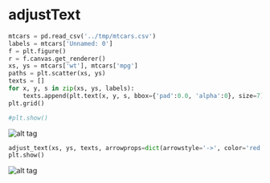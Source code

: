 # adjustText

```python
mtcars = pd.read_csv('../tmp/mtcars.csv')
labels = mtcars['Unnamed: 0']
f = plt.figure()
r = f.canvas.get_renderer()
xs, ys = mtcars['wt'], mtcars['mpg']
paths = plt.scatter(xs, ys)
texts = []
for x, y, s in zip(xs, ys, labels):
    texts.append(plt.text(x, y, s, bbox={'pad':0.0, 'alpha':0}, size=7))
plt.grid()

#plt.show()
```
![alt tag](https://raw.github.com/Phlya/adjustText/master/mtcars_before.png)
```python
adjust_text(xs, ys, texts, arrowprops=dict(arrowstyle='->', color='red'), bbox={'pad':0, 'alpha':0}, size=7)
plt.show()
```
![alt tag](https://raw.github.com/Phlya/adjustText/master/mtcars_after.png)
